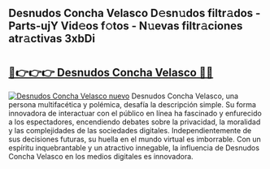 ## Desnudos Concha Velasco D𝚎sn𝚞dos filtr𝚊dos - Parts-ujY Vid𝚎os f𝚘tos - N𝚞evas filtr𝚊ciones atr𝚊ctivas 3xbDi

# <h2><a href="http://mb34ji2.tromn.icu/?c=Desnudos+Concha+Velasco">🔗👉👉👉 Desnudos Concha Velasco 🔗🔗</a></h2>

[![Desnudos Concha Velasco nuevo](https://i.imgur.com/pEAQMta.gif)](http://mb34ji2.tromn.icu/?c=Desnudos+Concha+Velasco)
Desnudos Concha Velasco, una persona multifacética y polémica, desafía la descripción simple. Su forma innovadora de interactuar con el público en línea ha fascinado y enfurecido a los espectadores, encendiendo debates sobre la privacidad, la moralidad y las complejidades de las sociedades digitales. Independientemente de sus decisiones futuras, su huella en el mundo virtual es imborrable. Con un espíritu inquebrantable y un atractivo innegable, la influencia de Desnudos Concha Velasco en los medios digitales es innovadora.
